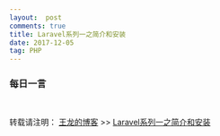 ```yaml
---
layout:  post
comments: true
title: Laravel系列一之简介和安装
date: 2017-12-05
tag: PHP
---
```



###  每日一言

<br>

转载请注明： [王龙的博客](http://wanglong.org.cn) >> [Laravel系列一之简介和安装](http://wanglong.org.cn/2017/12/laravel_tutorial/)